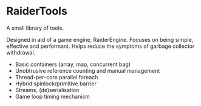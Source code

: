 RaiderTools
=============

A small library of tools.

Designed in aid of a game engine, RaiderEngine.
Focuses on being simple, effective and performant.
Helps reduce the symptoms of garbage collector withdrawal.

- Basic containers (array, map, concurrent bag)
- Unobtrusive reference counting and manual management
- Thread-per-core parallel foreach
- Hybrid spinlock/primitive barrier
- Streams, (de)serialisation
- Game loop timing mechanism
